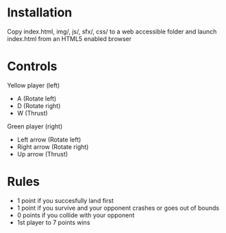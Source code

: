 Installation
============

Copy index.html, img/, js/, sfx/, css/ to a web accessible folder and launch index.html from an HTML5 enabled browser


Controls
========

Yellow player (left)

 - A (Rotate left)
 - D (Rotate right)
 - W (Thrust)

Green player (right)

 - Left arrow (Rotate left)
 - Right arrow (Rotate right)
 - Up arrow (Thrust)

Rules
=====

 - 1 point if you succesfully land first
 - 1 point if you survive and your opponent crashes or goes out of bounds
 - 0 points if you collide with your opponent
 - 1st player to 7 points wins
